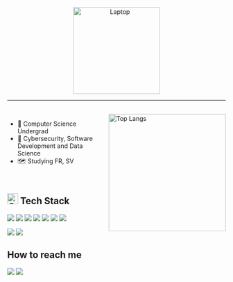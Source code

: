 <div align="center">
<img src="https://raw.githubusercontent.com/MicaelliMedeiros/micaellimedeiros/master/image/computer-illustration.png" min-width="200px" max-width="300px" width="200px" alt="Laptop">
</div>

-----------------------

<br>
<img src="https://github-readme-stats.vercel.app/api/top-langs/?username=brunaborelli&layout=compact&theme=nightowl" alt="Top Langs" width="270px" align="right"/>

<div align="left">

- 🌱 Computer Science Undergrad
- 💙 Cybersecurity, Software Development and Data Science
- 🗺️ Studying FR, SV
  
</div>

<div align="left">


  <br>
  
  ## <img src="https://github.com/Tarikul-Islam-Anik/Animated-Fluent-Emojis/blob/master/Emojis/Objects/Gem%20Stone.png" alt="Gem" width="25" height="25" /> Tech Stack
  
  <!--- technologies ## --> 
  <img src="https://img.shields.io/badge/Python-14354C?style=for-the-badge&logo=python&logoColor=white"/><!--- Python -->
  <img src="https://img.shields.io/badge/kotlin-purple?style=for-the-badge&logo=kotlin&logoColor=white&color=8338ec"/><!--- kotlin -->
  <img src="https://img.shields.io/badge/C-00599C?style=for-the-badge&logo=c&logoColor=white"><!--- C -->
  <img src="https://img.shields.io/badge/JavaScript-F7DF1E?style=for-the-badge&logo=JavaScript&logoColor=white"><!--- JS -->
  <img src="https://img.shields.io/badge/react-blue?style=for-the-badge&logo=react&logoColor=white"><!--- react -->
  <img src="https://img.shields.io/badge/HTML5-E34F26?style=for-the-badge&logo=html5&logoColor=white"><!--- HTML -->
  <img src="https://img.shields.io/badge/CSS3-1572B6?style=for-the-badge&logo=css3&logoColor=white"><!--- CSS -->
  
  <img src="https://img.shields.io/badge/PostgreSQL-316192?style=for-the-badge&logo=postgresql&logoColor=white"><!--- PostgreSQL -->
  <img src="https://custom-icon-badges.demolab.com/badge/SQL-023047a.svg?style=for-the-badge&logo=database&logoColor=white"/><!--- sql -->
  


  <!--- ## contacts ## -->
  ## How to reach me
  <a href="mailto:borelli.brn@gmail.com" alt="Gmail">
  <img src="https://img.shields.io/badge/gmail-red?style=for-the-badge&logo=gmail&logoColor=white" /></a>
  <a href="https://www.linkedin.com/in/bruna-borelli/" alt="Linkedin">
  <img src="https://img.shields.io/badge/linkedin-blue?style=for-the-badge&logo=linkedin&logoColor=white" /></a>
  
</div>
